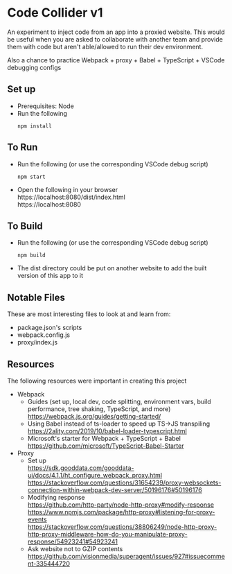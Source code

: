 # Code Collider v1
An experiment to inject code from an app into a proxied website. This would be useful when you are asked to collaborate with another team and provide them with code but aren't able/allowed to run their dev environment.

Also a chance to practice Webpack + proxy + Babel + TypeScript + VSCode debugging configs


## Set up
- Prerequisites: Node 
- Run the following
  ```
  npm install
  ```


## To Run
- Run the following (or use the corresponding VSCode debug script) 
  ```
  npm start
  ```
- Open the following in your browser  
  https://localhost:8080/dist/index.html  
  https://localhost:8080  


## To Build
- Run the following (or use the corresponding VSCode debug script) 
  ```
  npm build
  ```
- The dist directory could be put on another website to add the built version of this app to it


## Notable Files
These are most interesting files to look at and learn from:  
- package.json's scripts 
- webpack.config.js 
- proxy/index.js


## Resources 
The following resources were important in creating this project
- Webpack
  - Guides (set up, local dev, code splitting, environment vars, build performance, tree shaking, TypeScript, and more)  
    https://webpack.js.org/guides/getting-started/
  - Using Babel instead of ts-loader to speed up TS->JS transpiling  
    https://2ality.com/2019/10/babel-loader-typescript.html
  - Microsoft's starter for Webpack + TypeScript + Babel  
    https://github.com/microsoft/TypeScript-Babel-Starter
- Proxy  
  - Set up  
    https://sdk.gooddata.com/gooddata-ui/docs/4.1.1/ht_configure_webpack_proxy.html  
    https://stackoverflow.com/questions/31654239/proxy-websockets-connection-within-webpack-dev-server/50196176#50196176  
  - Modifying response  
    https://github.com/http-party/node-http-proxy#modify-response  
    https://www.npmjs.com/package/http-proxy#listening-for-proxy-events  
    https://stackoverflow.com/questions/38806249/node-http-proxy-http-proxy-middleware-how-do-you-manipulate-proxy-response/54923241#54923241  
  - Ask website not to GZIP contents  
    https://github.com/visionmedia/superagent/issues/927#issuecomment-335444720

